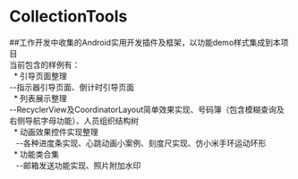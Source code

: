 # CollectionTools
##工作开发中收集的Android实用开发插件及框架，以功能demo样式集成到本项目 <br>
当前包含的样例有：<br>
   * 引导页面整理<br>
    --指示器引导页面、倒计时引导页面<br>
   * 列表展示整理<br>
    --RecyclerView及CoordinatorLayout简单效果实现、号码簿（包含模糊查询及右侧导航字母功能）、人员组织结构树<br>
   * 动画效果控件实现整理<br>
    --各种进度条实现、心跳动画小案例、刻度尺实现、仿小米手环运动环形<br>
   * 功能类合集<br>
    --邮箱发送功能实现、照片附加水印<br>
